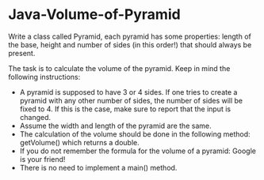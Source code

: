 # Java-Volume-of-Pyramid
Write a class called Pyramid, each pyramid has some properties: length of the base, height and number of sides (in this order!) that should always be present.

The task is to calculate the volume of the pyramid. Keep in mind the following instructions:

- A pyramid is supposed to have 3 or 4 sides. If one tries to create a pyramid with any other number of sides, the number of sides will be fixed to 4. If this is the case, make sure to report that the input is changed.
- Assume the width and length of the pyramid are the same.
- The calculation of the volume should be done in the following method: getVolume() which returns a double.
- If you do not remember the formula for the volume of a pyramid: Google is your friend!
- There is no need to implement a main() method.